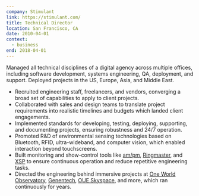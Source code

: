 ```yaml
---
company: Stimulant
link: https://stimulant.com/
title: Technical Director
location: San Francisco, CA
date: 2010-04-01
context:
  - business
end: 2018-04-01
---
```


Managed all technical disciplines of a digital agency across multiple offices, including software development, systems engineering, QA, deployment, and support. Deployed projects in the US, Europe, Asia, and Middle East.

- Recruited engineering staff, freelancers, and vendors, converging a broad set of capabilities to apply to client projects.
- Collaborated with sales and design teams to translate project requirements into realistic timelines and budgets which landed client engagements.
- Implemented standards for developing, testing, deploying, supporting, and documenting projects, ensuring robustness and 24/7 operation.
- Promoted R\&D of environmental sensing technologies based on Bluetooth, RFID, ultra-wideband, and computer vision, which enabled interaction beyond touchscreens.
- Built monitoring and show-control tools like [am/pm](/projects/ampm), [Ringmaster](/projects/ringmaster), and [XSP](/projects/xsp) to ensure continuous operation and reduce repetitive engineering tasks.
- Directed the engineering behind immersive projects at [One World Observatory](/projects/one-world-observatory), [Genentech](/projects/genentech), [OUE Skyspace](/projects/skyspace), and more, which ran continuously for years.

